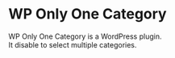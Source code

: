 # WP Only One Category
WP Only One Category is a WordPress plugin.  
It disable to select multiple categories.
